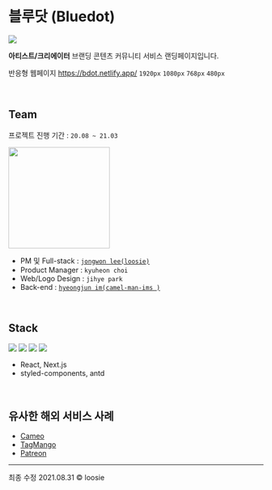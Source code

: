 # 블루닷 (Bluedot) 
 <img src="https://img.shields.io/badge/build-success-success">  
 
**아티스트/크리에이터** 브랜딩 콘텐츠 커뮤니티 서비스 랜딩페이지입니다. 


반응형 웹페이지 https://bdot.netlify.app/ `1920px` `1080px` `768px` `480px`  

<br>

## Team
프로젝트 진행 기간 : `20.08 ~ 21.03`

[<img src="https://user-images.githubusercontent.com/54282927/131473179-efccb8ba-f3b2-4df5-a769-8720390d447a.png" 
     width="200" height="200">](https://bdot.netlify.app/)
- PM 및 Full-stack : [`jongwon lee(loosie)`](https://github.com/loosie)
- Product Manager : `kyuheon choi`  
- Web/Logo Design : `jihye park`  
- Back-end : [`hyeongjun im(camel-man-ims
)`](https://github.com/camel-man-ims)

<br>

## Stack 
<img src="https://img.shields.io/badge/React-16.14.0-green">  <img src="https://img.shields.io/badge/Next.js-9.5.5-blueviolet">  <img src="https://img.shields.io/badge/antd-4.10.0-yellow">  <img src="https://img.shields.io/badge/styled--components-5.2.1-yellowgreen">  
- React, Next.js
- styled-components, antd

<br>


## 유사한 해외 서비스 사례
- [Cameo](https://www.cameo.com/)
- [TagMango](https://tagmango.com/)
- [Patreon](https://www.patreon.com/)


---
최종 수정 2021.08.31 © loosie
